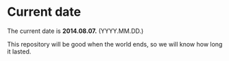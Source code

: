 # Current date

The current date is **2014.08.07.** (YYYY.MM.DD.)

This repository will be good when the world ends, so we will know how long it lasted.